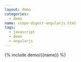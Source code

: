 ```yaml
---
layout: demo
categories: 
  - demo
name: scope-digest-angularjs.html
tags: 
  - javascript
  - demo
  - angularjs
---
```


{% include demo/{{name}} %}

